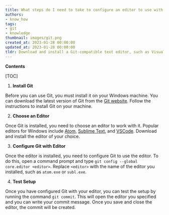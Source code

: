 ```yaml
---
title: What steps do I need to take to configure an editor to use with git on a windows system?
authors:
- know_how
tags:
- git
- knowledge
thumbnail: images/git.png
created_at: 2023-01-28 00:00:00
updated_at: 2023-01-28 00:00:00
tldr: Download and install a Git-compatible text editor, such as Visual Studio Code, Atom, or Sublime Text.
---
```


**Contents**

[TOC]

1. **Install Git**

Before you can use Git, you must install it on your Windows machine. You can download the latest version of Git from the [Git website](https://git-scm.com/downloads). Follow the instructions to install Git on your machine.

2. **Choose an Editor**

Once Git is installed, you need to choose an editor to work with it. Popular editors for Windows include [Atom](https://atom.io/), [Sublime Text](https://www.sublimetext.com/), and [VSCode](https://code.visualstudio.com/). Download and install the editor of your choice.

3. **Configure Git with Editor**

Once the editor is installed, you need to configure Git to use the editor. To do this, open a command prompt and type `git config --global core.editor <editor>`. Replace `<editor>` with the name of the editor you installed, such as `atom.exe` or `subl.exe`.

4. **Test Setup**

Once you have configured Git with your editor, you can test the setup by running the command `git commit`. This will open the editor you specified and you can write your commit message. Once you save and close the editor, the commit will be created.
